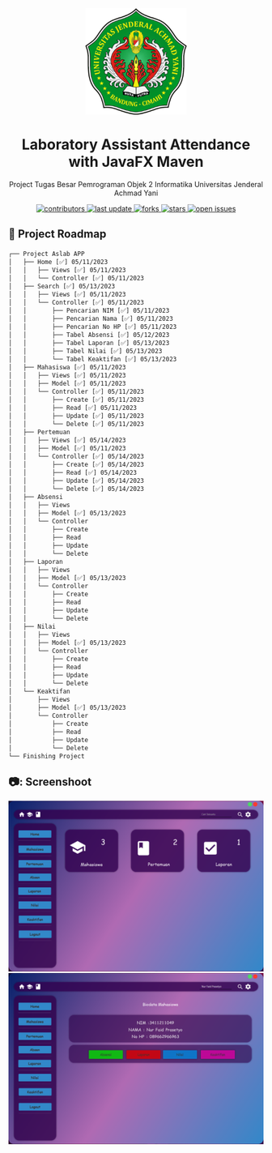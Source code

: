 <div align="center">
  <img src="src/main/resources/com/aslabapp/aslabapp/logo.png" alt="logo" width="200" height="auto" />
  <h1>Laboratory Assistant Attendance with JavaFX Maven</h1>
  <p>
    Project Tugas Besar Pemrograman Objek 2 Informatika Universitas Jenderal Achmad Yani
  </p>
</div>
  
<!-- Badges -->
<div align="center">
<p>
  <a href="https://github.com/kzquandary/Laboratory-Assistant-Attendance-with-JavaFX-Maven/graphs/contributors">
    <img src="https://img.shields.io/github/contributors/kzquandary/Laboratory-Assistant-Attendance-with-JavaFX-Maven" alt="contributors" />
  </a>
  <a href="">
    <img src="https://img.shields.io/github/last-commit/kzquandary/Laboratory-Assistant-Attendance-with-JavaFX-Maven" alt="last update" />
  </a>
  <a href="https://github.com/kzquandary/Laboratory-Assistant-Attendance-with-JavaFX-Maven/network/members">
    <img src="https://img.shields.io/github/forks/kzquandary/Laboratory-Assistant-Attendance-with-JavaFX-Maven" alt="forks" />
  </a>
  <a href="https://github.com/kzquandary/Laboratory-Assistant-Attendance-with-JavaFX-Maven/stargazers">
    <img src="https://img.shields.io/github/stars/kzquandary/Laboratory-Assistant-Attendance-with-JavaFX-Maven" alt="stars" />
  </a>
  <a href="https://github.com/kzquandary/Laboratory-Assistant-Attendance-with-JavaFX-Maven/issues/">
    <img src="https://img.shields.io/github/issues/kzquandary/Laboratory-Assistant-Attendance-with-JavaFX-Maven" alt="open issues" />
  </a>
</p>
 </div>
<!-- Table of Contents -->
<div align="left">
  <h2> 📔 Project Roadmap </h2>
</div>

    ┌── Project Aslab APP
    │   ├── Home [✅] 05/11/2023
    │   │   ├── Views [✅] 05/11/2023
    │   │   └── Controller [✅] 05/11/2023
    │   ├── Search [✅] 05/13/2023
    │   │   ├── Views [✅] 05/11/2023
    │   │   └── Controller [✅] 05/11/2023
    │   │       ├── Pencarian NIM [✅] 05/11/2023
    │   │       ├── Pencarian Nama [✅] 05/11/2023
    │   │       ├── Pencarian No HP [✅] 05/11/2023
    │   │       ├── Tabel Absensi [✅] 05/12/2023
    │   │       ├── Tabel Laporan [✅] 05/13/2023
    │   │       ├── Tabel Nilai [✅] 05/13/2023
    │   │       └── Tabel Keaktifan [✅] 05/13/2023
    │   ├── Mahasiswa [✅] 05/11/2023
    │   │   ├── Views [✅] 05/11/2023
    │   │   ├── Model [✅] 05/11/2023
    │   │   └── Controller [✅] 05/11/2023
    │   │       ├── Create [✅] 05/11/2023
    │   │       ├── Read [✅] 05/11/2023
    │   │       ├── Update [✅] 05/11/2023
    │   │       └── Delete [✅] 05/11/2023
    │   ├── Pertemuan
    │   │   ├── Views [✅] 05/14/2023
    │   │   ├── Model [✅] 05/11/2023
    │   │   └── Controller [✅] 05/14/2023
    │   │       ├── Create [✅] 05/14/2023
    │   │       ├── Read [✅] 05/14/2023
    │   │       ├── Update [✅] 05/14/2023
    │   │       └── Delete [✅] 05/14/2023
    │   ├── Absensi
    │   │   ├── Views
    │   │   ├── Model [✅] 05/13/2023
    │   │   └── Controller
    │   │       ├── Create
    │   │       ├── Read
    │   │       ├── Update
    │   │       └── Delete
    │   ├── Laporan
    │   │   ├── Views
    │   │   ├── Model [✅] 05/13/2023
    │   │   └── Controller
    │   │       ├── Create
    │   │       ├── Read
    │   │       ├── Update
    │   │       └── Delete
    │   ├── Nilai
    │   │   ├── Views
    │   │   ├── Model [✅] 05/13/2023
    │   │   └── Controller
    │   │       ├── Create
    │   │       ├── Read
    │   │       ├── Update
    │   │       └── Delete
    │   └── Keaktifan
    │       ├── Views
    │       ├── Model [✅] 05/13/2023
    │       └── Controller
    │           ├── Create
    │           ├── Read
    │           ├── Update
    │           └── Delete
    └── Finishing Project
    
<div align="left">
  <h2> 📷: Screenshoot </h2>
</div>

<div align="center"> 
  <img src="src/main/resources/Screenshoot/Home.png" alt="screenshot" />
</div>
<div align="center"> 
  <img src="src/main/resources/Screenshoot/Search.png" alt="screenshot" />
</div>
